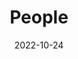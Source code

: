 ---
title: People
date: 2022-10-24

type: landing

sections:
  - block: people
    content:
      title: Meet the Team
      # Choose which groups/teams of users to display.
      #   Edit `user_groups` in each user's profile to add them to one or more of these groups.
      user_groups:
          - 教授
          - 博士研究生
          - 硕士研究生
      sort_by: Params.last_name
      sort_ascending: true
    design:
      show_interests: false
      show_role: true
      show_social: true
---